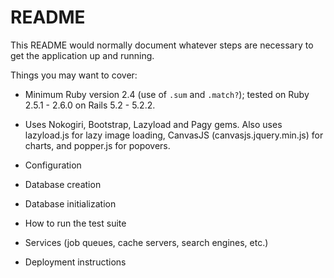 # README

This README would normally document whatever steps are necessary to get the
application up and running.

Things you may want to cover:

* Minimum Ruby version 2.4 (use of `.sum` and `.match?`); tested on Ruby 2.5.1 - 2.6.0 on Rails 5.2 - 5.2.2.

* Uses Nokogiri, Bootstrap, Lazyload and Pagy gems. Also uses lazyload.js for lazy image loading, CanvasJS (canvasjs.jquery.min.js) for charts, and popper.js for popovers. 

* Configuration

* Database creation

* Database initialization

* How to run the test suite

* Services (job queues, cache servers, search engines, etc.)

* Deployment instructions
